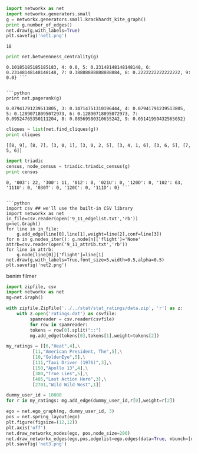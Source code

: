 


```python
import networkx as net
import networkx.generators.small
g = networkx.generators.small.krackhardt_kite_graph()
print g.number_of_edges()
net.draw(g,with_labels=True)
plt.savefig('net1.png')
```

```text
18
```

```python
print net.betweenness_centrality(g)
```

```text {0: 0.023148148148148143, 1: 0.023148148148148143, 2: 0.0, 3:
0.10185185185185183, 4: 0.0, 5: 0.23148148148148148, 6:
0.23148148148148148, 7: 0.38888888888888884, 8: 0.2222222222222222, 9:
0.0} ```


```python
print net.pagerank(g)
```

```text {0: 0.10191966963648949, 1: 0.10191966963648949, 2:
0.07941791239513805, 3: 0.14714751310196444, 4: 0.07941791239513805,
5: 0.12890718095072973, 6: 0.12890718095072973, 7:
0.09524765350111204, 8: 0.08569580310655242, 9: 0.05141950432565652}
```

```python
cliques = list(net.find_cliques(g))
print cliques
```

```text
[[8, 9], [8, 7], [3, 0, 1], [3, 0, 2, 5], [3, 4, 1, 6], [3, 6, 5], [7, 5, 6]]
```

```python
import triadic
census, node_census = triadic.triadic_census(g)
print census
```

```text {'201': 24, '021C': 0, '021D': 0, '210': 0, '120U': 0, '030C':
0, '003': 22, '300': 11, '012': 0, '021U': 0, '120D': 0, '102': 63,
'111U': 0, '030T': 0, '120C': 0, '111D': 0} ```


```python
import csv ## we'll use the built-in CSV library
import networkx as net
in_file=csv.reader(open('9_11_edgelist.txt','rb'))
g=net.Graph()
for line in in_file:
    g.add_edge(line[0],line[1],weight=line[2],conf=line[3])
for n in g.nodes_iter(): g.node[n]['flight']='None'
attrb=csv.reader(open('9_11_attrib.txt','rb'))
for line in attrb:
    g.node[line[0]]['flight']=line[1]
net.draw(g,with_labels=True,font_size=5,width=0.5,alpha=0.5)
plt.savefig('net2.png')
```






benim filmer



```python
import zipfile, csv
import networkx as net
mg=net.Graph()

with zipfile.ZipFile('../../stat/stat_ratings/data.zip', 'r') as z:
    with z.open('ratings.dat') as csvfile:
    	 spamreader = csv.reader(csvfile)
    	 for row in spamreader:
	     tokens = row[0].split("::")
	     mg.add_edge(tokens[0],tokens[1],weight=tokens[2])
```

```python
my_ratings = [[6,"Heat",4],\
	      [11,"American President, The",5],\
	      [10,"GoldenEye",5],\
	      [111,"Taxi Driver (1976)",3],\
	      [150,"Apollo 13",4],\
	      [380,"True Lies",5],\
	      [485,"Last Action Hero",3],\
	      [2701,"Wild Wild West",1]]

dummy_user_id = 10000
for r in my_ratings: mg.add_edge(dummy_user_id,r[0],weight=r[2])

```

```python
ego = net.ego_graph(mg, dummy_user_id, 3)
pos = net.spring_layout(ego)
plt.figure(figsize=(12,12))
plt.axis('off')
net.draw_networkx_nodes(ego, pos,node_size=200)
net.draw_networkx_edges(ego,pos,edgelist=ego.edges(data=True, nbunch=[dummy_user_id,]))
plt.savefig('net3.png')
```










































